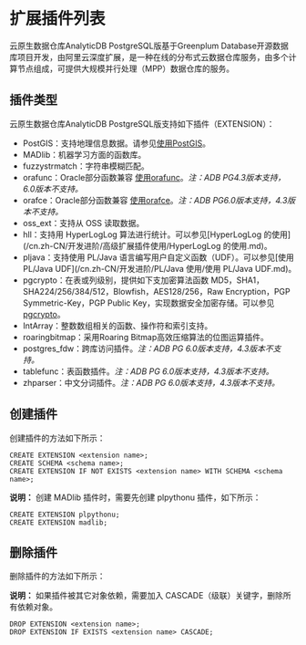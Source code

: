 # 扩展插件列表

云原生数据仓库AnalyticDB PostgreSQL版基于Greenplum Database开源数据库项目开发，由阿里云深度扩展，是一种在线的分布式云数据仓库服务，由多个计算节点组成，可提供大规模并行处理（MPP）数据仓库的服务。

## 插件类型

云原生数据仓库AnalyticDB PostgreSQL版支持如下插件（EXTENSION）：

-   PostGIS：支持地理信息数据。请参见[使用PostGIS](/cn.zh-CN/开发进阶/高级扩展插件使用/使用PostGIS.md)。
-   MADlib：机器学习方面的函数库。
-   fuzzystrmatch：字符串模糊匹配。
-   orafunc：Oracle部分函数兼容 [使用orafunc](https://gpdb.docs.pivotal.io/43330/utility_guide/orafce_ref.html)。*注：ADB PG4.3版本支持， 6.0版本不支持。*
-   orafce：Oracle部分函数兼容 [使用orafce](https://gpdb.docs.pivotal.io/6-15/ref_guide/modules/orafce_ref.html)。*注：ADB PG6.0版本支持，4.3版本不支持。*
-   oss\_ext：支持从 OSS 读取数据。
-   hll：支持用 HyperLogLog 算法进行统计。可以参见[HyperLogLog 的使用](/cn.zh-CN/开发进阶/高级扩展插件使用/HyperLogLog 的使用.md)。
-   pljava：支持使用 PL/Java 语言编写用户自定义函数（UDF）。可以参见[使用 PL/Java UDF](/cn.zh-CN/开发进阶/PL/Java 使用/使用 PL/Java UDF.md)。
-   pgcrypto：在表或列级别，提供如下支加密算法函数 MD5，SHA1，SHA224/256/384/512，Blowfish，AES128/256，Raw Encryption，PGP Symmetric-Key，PGP Public Key，实现数据安全加密存储。可以参见[pgcrypto](https://www.postgresql.org/docs/9.4/pgcrypto.html)。
-   IntArray：整数数组相关的函数、操作符和索引支持。
-   roaringbitmap：采用Roaring Bitmap高效压缩算法的位图运算插件。
-   postgres\_fdw：跨库访问插件。*注：ADB PG 6.0版本支持，4.3版本不支持。*
-   tablefunc：表函数插件。*注：ADB PG 6.0版本支持，4.3版本不支持。*
-   zhparser：中文分词插件。*注：ADB PG 6.0版本支持，4.3版本不支持。*

## 创建插件

创建插件的方法如下所示：

```
CREATE EXTENSION <extension name>;
CREATE SCHEMA <schema name>;
CREATE EXTENSION IF NOT EXISTS <extension name> WITH SCHEMA <schema name>;
```

**说明：** 创建 MADlib 插件时，需要先创建 plpythonu 插件，如下所示：

```
CREATE EXTENSION plpythonu;
CREATE EXTENSION madlib;
```

## 删除插件

删除插件的方法如下所示：

**说明：** 如果插件被其它对象依赖，需要加入 CASCADE（级联）关键字，删除所有依赖对象。

```
DROP EXTENSION <extension name>;
DROP EXTENSION IF EXISTS <extension name> CASCADE;
```

